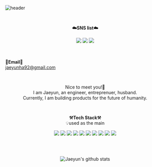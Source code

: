 ![header](https://capsule-render.vercel.app/api?type=waving&color=auto&height=300&section=header&text=Welcome&fontSize=90&animation=fadeIn&fontAlignY=38&desc=Jaeyun's%20GitHub%20Profile&descAlignY=51&descAlign=62)

<br>

<p align="center">
    <Strong>☁️SNS list☁️</Strong><br><br>
    <a href="https://www.linkedin.com/in/jaeyunha" target="_blank"><img src="https://img.shields.io/badge/LinkedIn-0A66C2?style=flat-square&logo=LinkedIn&logoColor=white"/></a>
    <a href="https://www.facebook.com/profile.php?id=100007772448391" target="_blank"><img src="https://img.shields.io/badge/Facebook-1877F2?style=flat-square&logo=Facebook&logoColor=white"/></a>
    <a href="https://www.instagram.com/jaeyun_ha0317/" target="_blank"><img src="https://img.shields.io/badge/Instagram-E4405F?style=flat-square&logo=Instagram&logoColor=white"/></a>
    <br>
    
<br><br>
<Strong>📧Email📧</Strong><br>jaeyunha92@gmail.com<br>
</p>

<br>

<p align="center">
Nice to meet you!👐<br>
I am Jaeyun, an engineer, entreprenuer, husband.<br>
Currently, I am building products for the future of humanity.<br>
</p>

<br>

<p align="center">
    <Strong>⚒️Tech Stack⚒️</Strong><br>
    💡used as the main
</p>

<p align="center" display="inline-block">
    <img src="https://img.shields.io/badge/Python-3776AB?style=for-the-badge&logo=Python&logoColor=white">
    <img src="https://img.shields.io/badge/Django-092E20?style=for-the-badge&logo=Django&logoColor=white"> 
    <img src="https://img.shields.io/badge/javascript-F7DF1E?style=for-the-badge&logo=javascript&logoColor=black">
    <img src="https://img.shields.io/badge/css-1572B6?style=for-the-badge&logo=css3&logoColor=white">
    <img src="https://img.shields.io/badge/html-E34F26?style=for-the-badge&logo=html5&logoColor=white">
    <img src="https://img.shields.io/badge/JAVA-007396?style=for-the-badge&logo=java&logoColor=white">
    <img src="https://img.shields.io/badge/PostgreSQL-316192?style=for-the-badge&logo=postgresql&logoColor=white">
    <img src="https://img.shields.io/badge/Supabase-181818?style=for-the-badge&logo=supabase&logoColor=white">
    <img src="https://img.shields.io/badge/AWS-232F3E?style=for-the-badge&logo=Amazon AWS&logoColor=white">
  <img src="https://img.shields.io/badge/React-61DAFB?style=for-the-badge&logo=React&logoColor=white">
</p><br>

<br>

<div align=center>

![Jaeyun's github stats](https://github-readme-stats.vercel.app/api?username=jaeyunha&count_private=true&show_icons=true&theme=dark#gh-dark-mode-only)


